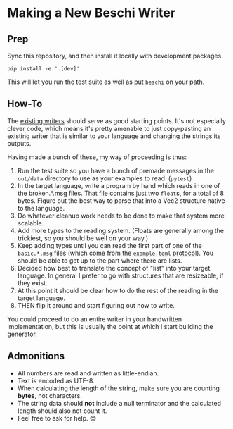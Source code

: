 # Making a New Beschi Writer

## Prep

Sync this repository, and then install it locally with development packages. 

```
pip install -e '.[dev]'
```

This will let you run the test suite as well as put `beschi` on your path. 


## How-To

The [existing writers](../../beschi/writers/) should serve as good starting points. It's not especially clever code, which means it's pretty amenable to just copy-pasting an existing writer that is similar to your language and changing the strings its outputs. 

Having made a bunch of these, my way of proceeding is thus:
1. Run the test suite so you have a bunch of premade messages in the `out/data` directory to use as your examples to read. (`pytest`)
2. In the target language, write a program by hand which reads in one of the broken.*.msg files. That file contains just two `float`s, for a total of 8 bytes. Figure out the best way to parse that into a Vec2 structure native to the language. 
3. Do whatever cleanup work needs to be done to make that system more scalable. 
4. Add more types to the reading system. (Floats are generally among the trickiest, so you should be well on your way.)
5. Keep adding types until you can read the first part of one of the `basic.*.msg` files (which come from the [`example.toml` protocol](../../test/_protocols/example.toml)). You should be able to get up to the part where there are lists. 
6. Decided how best to translate the concept of "list" into your target language. In general I prefer to go with structures that are resizeable, if they exist. 
7. At this point it should be clear how to do the rest of the reading in the target language. 
8. THEN flip it around and start figuring out how to write. 

You could proceed to do an entire writer in your handwritten implementation, but this is usually the point at which I start building the generator. 


## Admonitions

* All numbers are read and written as little-endian.
* Text is encoded as UTF-8. 
* When calculating the length of the string, make sure you are counting **bytes**, not characters. 
* The string data should **not** include a null terminator and the calculated length should also not count it.
* Feel free to ask for help. 😊
